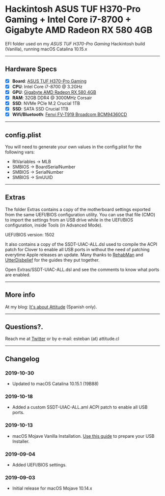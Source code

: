 # Hackintosh ASUS TUF H370-Pro Gaming + Intel Core i7-8700 + Gigabyte AMD Radeon RX 580 4GB
EFI folder used on my _ASUS TUF H370-Pro Gaming_ Hackintosh build (Vanilla), running macOS Catalina 10.15.x

--------------------------------------------------------------------------------------------

## Hardware Specs

- [x] <b>Board</b>: [ASUS TUF H370-Pro Gaming](https://www.asus.com/Motherboards/TUF-H370-PRO-GAMING-WI-FI/)
- [x] <b>CPU</b>: Intel Core i7-8700 @ 3.2GHz
- [x] <b>GPU</b>: [Gigabyte AMD Radeon RX 580 4GB](https://www.gigabyte.com/Graphics-Card/GV-RX580GAMING-4GD-rev-10-11)
- [x] <b>RAM</b>: 32GB DDR4 @ 3000MHz Corsair
- [x] <b>SSD</b>: NVMe PCIe M.2 Crucial 1TB
- [x] <b>SSD</b>: SATA SSD Crucial 1TB
- [x] <b>Wifi/Bluetooth</b>: [Fenvi FV-T919 Broadcom BCM94360CD](https://www.aliexpress.com/item/32778371977.html)

--------------------------------------------------------------------------------------------

## config.plist
You will need to generate your own values in the config.plist for the following vars:
- RtVariables -> MLB
- SMBIOS -> BoardSerialNumber
- SMBIOS -> SerialNumber
- SMBIOS -> SmUUID

--------------------------------------------------------------------------------------------

## Extras
The folder Extras contains a copy of the motherboard settings exported from the same UEFI/BIOS configuration utility.
You can use that file (CMO) to import the settings from an USB drive while in the UEFI/BIOS configuration, inside Tools (in Advanced Mode).

UEFI/BIOS version: 1502

It also contains a copy of the SSDT-UIAC-ALL.dsl used to compile the ACPI patch for Clover to enable all USB ports in without the need of patching everytime Apple releases an update. Many thanks to [RehabMan](https://www.tonymacx86.com/threads/guide-creating-a-custom-ssdt-for-usbinjectall-kext.211311/) and [UtterDisbelief](https://www.tonymacx86.com/threads/a-beginners-guide-to-creating-a-custom-usb-ssdt.272505/) for the guides they put together.

Open Extras/SSDT-UIAC-ALL.dsl and see the comments to know what ports are enabled.

--------------------------------------------------------------------------------------------

## More info
At my blog: [It's about Attitude](https://itsaboutactitud.wordpress.com/2019/09/03/hackintosh-2019/) (Spanish only).

--------------------------------------------------------------------------------------------

## Questions?.
Reach me at [Twitter](https://twitter.com/TCattd/) or by e-mail: esteban (at) attitude.cl

--------------------------------------------------------------------------------------------

## Changelog
### 2019-10-30
* Updated to macOS Catalina 10.15.1 (19B88)

### 2019-10-18
* Added a custom SSDT-UIAC-ALL.aml ACPI patch to enable all USB ports.

### 2019-10-13
* macOS Mojave Vanilla Installation. [Use this guide](https://hackintosh.gitbook.io/-r-hackintosh-vanilla-desktop-guide/) to prepare your USB Installer.

### 2019-09-04
* Added UEFI/BIOS settings.

### 2019-09-03
* Initial release for macOS Mojave 10.14.x
